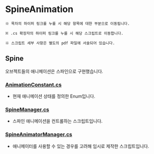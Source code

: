# SpineAnimation
```
※ 목차의 하이퍼 링크를 누를 시 해당 항목에 대한 부분으로 이동됩니다.

※ .cs 확장자의 하이퍼 링크를 누를 시 해당 스크립트로 이동합니다.

※ 스크립트 세부 사항은 별도의 pdf 파일에 서술되어 있습니다.
```
## Spine
오브젝트들의 애니메이션은 스파인으로 구현했습니다.

### [AnimationConstant.cs](https://github.com/TEN3T/Portfolio_MoonOfShadow_Client/blob/main/SpineAnimation/AnimationConstant.cs)
* 현재 애니메이션 상태를 정의한 Enum입니다.

### [SpineManager.cs](https://github.com/TEN3T/Portfolio_MoonOfShadow_Client/blob/main/SpineAnimation/SpineManager.cs)
* 스파인 애니메이션을 컨트롤하는 스크립트입니다.

### [SpineAnimatorManager.cs](https://github.com/TEN3T/Portfolio_MoonOfShadow_Client/blob/main/SpineAnimation/SpineAnimatorManager.cs)
* 애니메이터를 사용할 수 있는 경우를 고려해 임시로 제작한 스크립트입니다.
